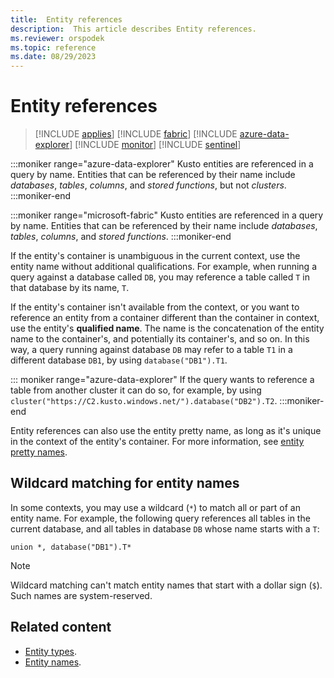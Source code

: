 ```yaml
---
title:  Entity references
description:  This article describes Entity references.
ms.reviewer: orspodek
ms.topic: reference
ms.date: 08/29/2023
---
```

# Entity references

> [!INCLUDE [applies](../../includes/applies-to-version/applies.md)] [!INCLUDE [fabric](../../includes/applies-to-version/fabric.md)] [!INCLUDE [azure-data-explorer](../../includes/applies-to-version/azure-data-explorer.md)] [!INCLUDE [monitor](../../includes/applies-to-version/monitor.md)] [!INCLUDE [sentinel](../../includes/applies-to-version/sentinel.md)]

:::moniker range="azure-data-explorer"
Kusto entities are referenced in a query by name. Entities that can be referenced by their name include *databases*, *tables*, *columns*, and *stored functions*, but not *clusters*.
:::moniker-end

:::moniker range="microsoft-fabric"
Kusto entities are referenced in a query by name. Entities that can be referenced by their name include *databases*, *tables*, *columns*, and *stored functions*. 
:::moniker-end

If the entity's container is unambiguous in the current context, use the entity name without additional qualifications. For example, when running a query against a
database called `DB`, you may reference a table called `T` in that database by its name, `T`.

If the entity's container isn't available from the context, or you want to reference an entity from a container different than the container in context, use the entity's **qualified name**.
The name is the concatenation of the entity name to the container's, and potentially its container's, and so on. In this way, a query running against database `DB` may refer to a table `T1` in a different database `DB1`, by using `database("DB1").T1`.

::: moniker range="azure-data-explorer"
If the query wants to reference a table from another cluster it can do so, for example, by using `cluster("https://C2.kusto.windows.net/").database("DB2").T2`.
:::moniker-end

Entity references can also use the entity pretty name, as long as it's unique
in the context of the entity's container. For more information, see [entity pretty names](entity-names.md#pretty-names).

## Wildcard matching for entity names

In some contexts, you may use a wildcard (`*`) to match all or part of an entity
name. For example, the following query references all tables in the current database,
and all tables in database `DB` whose name starts with a `T`:

```kusto
union *, database("DB1").T*
```

> [!NOTE]
> Wildcard matching can't match entity names that start with a dollar sign (`$`).
Such names are system-reserved.

## Related content

* [Entity types](index.md).
* [Entity names](entity-names.md).
